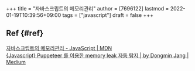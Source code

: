 +++
title = "자바스크립트의 메모리관리"
author = [7696122]
lastmod = 2022-01-19T10:39:56+09:00
tags = ["javascript"]
draft = false
+++

## Ref {#ref}

[자바스크립트의 메모리관리 - JavaScript | MDN](https://developer.mozilla.org/ko/docs/Web/JavaScript/Memory%5FManagement)  
[{Javascript} Puppeteer 를 이용한 memory leak 자동 탐지 | by Dongmin Jang | Medium](https://dongmin-jang.medium.com/javascript-puppeteer-%EB%A5%BC-%EC%9D%B4%EC%9A%A9%ED%95%9C-memory-leak-%EC%9E%90%EB%8F%99-%ED%83%90%EC%A7%80-8454d53df858)
